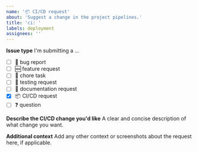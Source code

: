 ```yaml
---
name: '📦 CI/CD request'
about: 'Suggest a change in the project pipelines.'
title: 'ci: '
labels: deployment
assignees: ''
---
```


**Issue type**
I'm submitting a ...

- [ ] 🐛 bug report
- [ ] 🆕 feature request
- [ ] 🔧 chore task
- [ ] 🧪 testing request
- [ ] 📄 documentation request
- [x] 📦 CI/CD request
- [ ] ❓ question

**Describe the CI/CD change you'd like**
A clear and concise description of what change you want.

**Additional context**
Add any other context or screenshots about the request here, if applicable.
